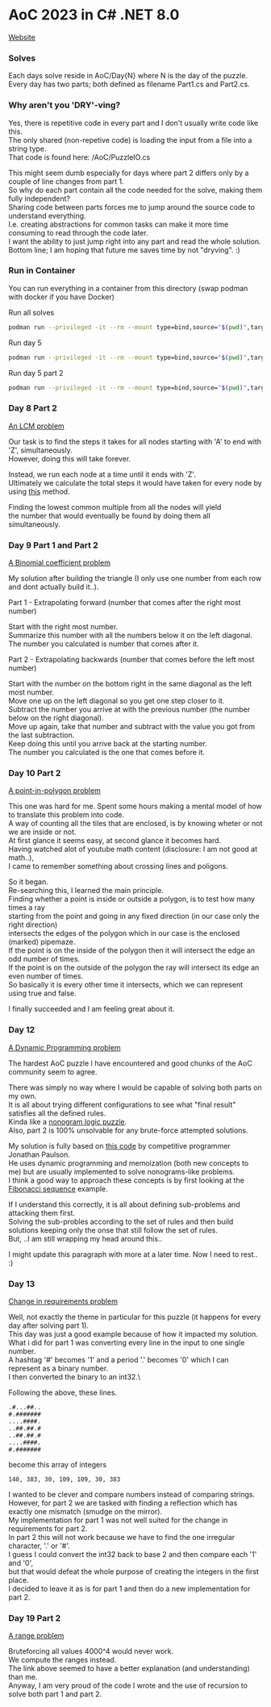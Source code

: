 # AoC 2023 in C# .NET 8.0

[Website](https://adventofcode.com/2023)

### Solves

Each days solve reside in AoC/Day{N} where N is the day of the puzzle.\
Every day has two parts; both defined as filename Part1.cs and Part2.cs.

### Why aren't you 'DRY'-ving?

Yes, there is repetitive code in every part and I don't usually write code like this.\
The only shared (non-repetive code) is loading the input from a file into a string type.\
That code is found here: /AoC/PuzzleIO.cs

This might seem dumb especially for days where part 2 differs only by a couple of line changes from part 1.\
So why do each part contain all the code needed for the solve, making them fully independent?\
Sharing code between parts forces me to jump around the source code to understand everything.\
I.e. creating abstractions for common tasks can make it more time consuming to read through the code later.\
I want the ability to just jump right into any part and read the whole solution.\
Bottom line; I am hoping that future me saves time by not "dryving". :)

### Run in Container

You can run everything in a container from this directory (swap podman with docker if you have Docker)

Run all solves
```sh
podman run --privileged -it --rm --mount type=bind,source="$(pwd)",target=/App mcr.microsoft.com/dotnet/sdk:8.0 dotnet run --project App
```

Run day 5
```sh
podman run --privileged -it --rm --mount type=bind,source="$(pwd)",target=/App mcr.microsoft.com/dotnet/sdk:8.0 dotnet run --project App 5
```

Run day 5 part 2
```sh
podman run --privileged -it --rm --mount type=bind,source="$(pwd)",target=/App mcr.microsoft.com/dotnet/sdk:8.0 dotnet run --project App 5 2
```

### Day 8 Part 2

[An LCM problem](https://en.wikipedia.org/wiki/Least_common_multiple)

Our task is to find the steps it takes for all nodes starting with 'A' to end with 'Z', simultaneously.\
However, doing this will take forever.

Instead, we run each node at a time until it ends with 'Z'.\
Ultimately we calculate the total steps it would have taken for every node by using [this](https://en.wikipedia.org/wiki/Least_common_multiple#Gears_problem) method.

Finding the lowest common multiple from all the nodes will yield\
the number that would eventually be found by doing them all simultaneously.

### Day 9 Part 1 and Part 2

[A Binomial coefficient problem](https://en.wikipedia.org/wiki/Binomial_coefficient)

My solution after building the triangle (I only use one number from each row and dont actually build it..).

Part 1 - Extrapolating forward (number that comes after the right most number)

Start with the right most number.\
Summarize this number with all the numbers below it on the left diagonal.\
The number you calculated is number that comes after it.

Part 2 - Extrapolating backwards (number that comes before the left most number)

Start with the number on the bottom right in the same diagonal as the left most number.\
Move one up on the left diagonal so you get one step closer to it.\
Subtract the number you arrive at with the previous number (the number below on the right diagonal).\
Move up again, take that number and subtract with the value you got from the last subtraction.\
Keep doing this until you arrive back at the starting number.\
The number you calculated is the one that comes before it.

### Day 10 Part 2

[A point-in-polygon problem](https://en.wikipedia.org/wiki/Point_in_polygon)

This one was hard for me. Spent some hours making a mental model of how to translate this problem into code.\
A way of counting all the tiles that are enclosed, is by knowing wheter or not we are inside or not.\
At first glance it seems easy, at second glance it becomes hard.\
Having watched alot of youtube math content (disclosure: I am not good at math..),\
I came to remember something about crossing lines and poligons.

So it began.\
Re-searching this, I learned the main principle.\
Finding whether a point is inside or outside a polygon, is to test how many times a ray\
starting from the point and going in any fixed direction (in our case only the right direction)\
intersects the edges of the polygon which in our case is the enclosed (marked) pipemaze.\
If the point is on the inside of the polygon then it will intersect the edge an odd number of times.\
If the point is on the outside of the polygon the ray will intersect its edge an even number of times.\
So basically it is every other time it intersects, which we can represent using true and false.

I finally succeeded and I am feeling great about it.

### Day 12

[A Dynamic Programming problem](https://en.wikipedia.org/wiki/Dynamic_programming)

The hardest AoC puzzle I have encountered and good chunks of the AoC community seem to agree.

There was simply no way where I would be capable of solving both parts on my own.\
It is all about trying different configurations to see what "final result" satisfies all the defined rules.\
Kinda like a [nonogram logic puzzle](https://en.wikipedia.org/wiki/Nonogram#Example).\
Also, part 2 is 100% unsolvable for any brute-force attempted solutions.

My solution is fully based on [this code](https://github.com/jonathanpaulson/AdventOfCode/blob/master/2023/12.py) by competitive programmer Jonathan Paulson.\
He uses dynamic programming and memoization (both new concepts to me) but are usually implemented to solve nonograms-like problems.\
I think a good way to approach these concepts is by first looking at the [Fibonacci sequence](https://en.wikipedia.org/wiki/Dynamic_programming#Fibonacci_sequence) example.

If I understand this correctly, it is all about defining sub-problems and attacking them first.\
Solving the sub-probles according to the set of rules and then build solutions keeping only the onse that still follow the set of rules.\
But, ..I am still wrapping my head around this..

I might update this paragraph with more at a later time. Now I need to rest.. :)

### Day 13

[Change in requirements problem](https://en.wikipedia.org/wiki/Scrum_(software_development)#Sprint_planning)

Well, not exactly the theme in particular for this puzzle (it happens for every day after solving part 1).\
This day was just a good example because of how it impacted my solution.\
What i did for part 1 was converting every line in the input to one single number.\
A hashtag '#' becomes '1' and a period '.' becomes '0' which I can represent as a binary number.\
I then converted the binary to an int32.\

Following the above, these lines.

```
.#...##..
#.#######
....####.
..##.##.#
..##.##.#
....####.
#.#######
```

become this array of integers

```
140, 383, 30, 109, 109, 30, 383
```

I wanted to be clever and compare numbers instead of comparing strings.\
However, for part 2 we are tasked with finding a reflection which has exactly one mismatch (smudge on the mirror).\
My implementation for part 1 was not well suited for the change in requirements for part 2.\
In part 2 this will not work because we have to find the one irregular character, '.' or '#'.\
I guess I could convert the int32 back to base 2 and then compare each '1' and '0',\
but that would defeat the whole purpose of creating the integers in the first place.\
I decided to leave it as is for part 1 and then do a new implementation for part 2.

### Day 19 Part 2

[A range problem](https://advent-of-code.xavd.id/writeups/2023/day/19/#part-2)

Bruteforcing all values 4000^4 would never work.\
We compute the ranges instead.\
The link above seemed to have a better explanation (and understanding) than me.\
Anyway, I am very proud of the code I wrote and the use of recursion to solve both part 1 and part 2.
